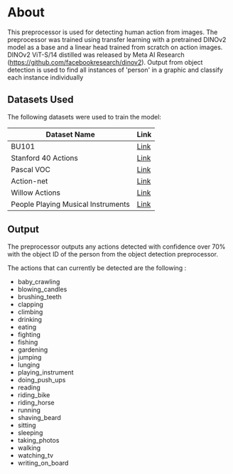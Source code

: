 # About

This preprocessor is used for detecting human action from images. The preprocessor was trained using transfer learning with a pretrained DINOv2 model as a base and a linear head trained from scratch on action images. DINOv2 ViT-S/14 distilled was released by Meta AI Research (https://github.com/facebookresearch/dinov2). Output from object detection is used to find all instances of 'person' in a graphic and classify each instance individually

## Datasets Used

The following datasets were used to train the model:

| Dataset Name                       | Link                                                                             |
| ---------------------------------- | -------------------------------------------------------------------------------- |
| BU101                              | [Link](https://cs-people.bu.edu/sbargal/BU-action/)                              |
| Stanford 40 Actions                | [Link](http://vision.stanford.edu/Datasets/40actions.html)                       |
| Pascal VOC                         | [Link](https://www2.eecs.berkeley.edu/Research/Projects/CS/vision/shape/action/) |
| Action-net                         | [Link](https://github.com/OlafenwaMoses/Action-Net)                              |
| Willow Actions                     | [Link](https://www.di.ens.fr/willow/research/stillactions/)                      |
| People Playing Musical Instruments | [Link](http://ai.stanford.edu/~bangpeng/ppmi.html)                               |

## Output

The preprocessor outputs any actions detected with confidence over 70% with the object ID of the person from the object detection preprocessor.

The actions that can currently be detected are the following :

- baby_crawling
- blowing_candles
- brushing_teeth
- clapping
- climbing
- drinking
- eating
- fighting
- fishing
- gardening
- jumping
- lunging
- playing_instrument
- doing_push_ups
- reading
- riding_bike
- riding_horse
- running
- shaving_beard
- sitting
- sleeping
- taking_photos
- walking
- watching_tv
- writing_on_board
